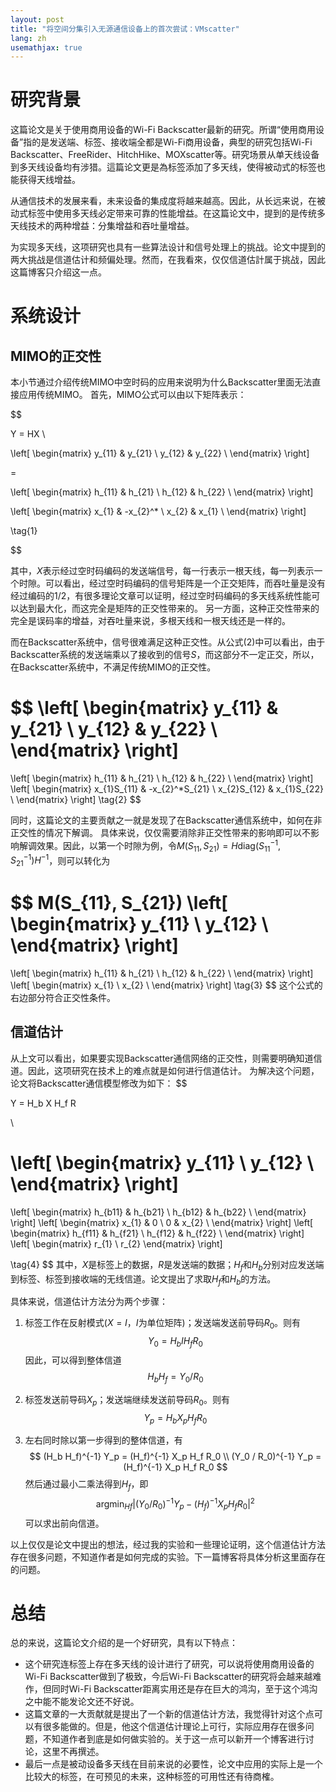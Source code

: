 ```yaml
---
layout: post
title: "将空间分集引入无源通信设备上的首次尝试：VMscatter"
lang: zh
usemathjax: true
---
```



# 研究背景

这篇论文是关于使用商用设备的Wi-Fi Backscatter最新的研究。所谓“使用商用设备”指的是发送端、标签、接收端全都是Wi-Fi商用设备，典型的研究包括Wi-Fi Backscatter、FreeRider、HitchHike、MOXscatter等。研究场景从单天线设备到多天线设备均有涉猎。這篇论文更是為标签添加了多天线，使得被动式的标签也能获得天线增益。

从通信技术的发展来看，未来设备的集成度将越来越高。因此，从长远来说，在被动式标签中使用多天线必定带来可靠的性能增益。在这篇论文中，提到的是传统多天线技术的两种增益：分集增益和吞吐量增益。

为实现多天线，这项研究也具有一些算法设计和信号处理上的挑战。论文中提到的两大挑战是信道估计和频偏处理。然而，在我看來，仅仅信道估計属于挑战，因此这篇博客只介绍这一点。

# 系统设计

## MIMO的正交性

本小节通过介绍传统MIMO中空时码的应用来说明为什么Backscatter里面无法直接应用传统MIMO。
首先，MIMO公式可以由以下矩阵表示：

$$

Y = HX \\

\left[
\begin{matrix}
    y_{11} & y_{21} \\
    y_{12} & y_{22} \\
\end{matrix}
\right] 

=

\left[
\begin{matrix}
    h_{11} & h_{21} \\
    h_{12} & h_{22} \\
\end{matrix}
\right] 

\left[
\begin{matrix}
    x_{1} & -x_{2}^* \\
    x_{2} & x_{1} \\
\end{matrix}
\right] 

\tag{1}

$$

其中，$X$表示经过空时码编码的发送端信号，每一行表示一根天线，每一列表示一个时隙。可以看出，经过空时码编码的信号矩阵是一个正交矩阵，而吞吐量是没有经过编码的$1/2$，有很多理论文章可以证明，经过空时码编码的多天线系统性能可以达到最大化，而这完全是矩阵的正交性带来的。
另一方面，这种正交性带来的完全是误码率的增益，对吞吐量来说，多根天线和一根天线还是一样的。


而在Backscatter系统中，信号很难满足这种正交性。从公式(2)中可以看出，由于Backscatter系统的发送端乘以了接收到的信号$S$，而这部分不一定正交，所以，在Backscatter系统中，不满足传统MIMO的正交性。

$$
\left[
\begin{matrix}
    y_{11} & y_{21} \\
    y_{12} & y_{22} \\
\end{matrix}
\right] 
=
\left[
\begin{matrix}
    h_{11} & h_{21} \\
    h_{12} & h_{22} \\
\end{matrix}
\right] 
\left[
\begin{matrix}
    x_{1}S_{11} & -x_{2}^*S_{21} \\
    x_{2}S_{12} & x_{1}S_{22} \\
\end{matrix}
\right] 
\tag{2}
$$

同时，这篇论文的主要贡献之一就是发现了在Backscatter通信系统中，如何在非正交性的情况下解调。
具体来说，仅仅需要消除非正交性带来的影响即可以不影响解调效果。因此，以第一个时隙为例，令$M(S_{11}, S_{21}) = H\text{diag}(S_{11}^{-1}, S_{21}^{-1})H^{-1}$，则可以转化为

$$
M(S_{11}, S_{21})
\left[
\begin{matrix}
    y_{11} \\
    y_{12} \\
\end{matrix}
\right] 
=
\left[
\begin{matrix}
    h_{11} & h_{21} \\
    h_{12} & h_{22} \\
\end{matrix}
\right] 
\left[
\begin{matrix}
    x_{1} \\
    x_{2} \\
\end{matrix}
\right] 
\tag{3}
$$
这个公式的右边部分符合正交性条件。

## 信道估计

从上文可以看出，如果要实现Backscatter通信网络的正交性，则需要明确知道信道。因此，这项研究在技术上的难点就是如何进行信道估计。
为解决这个问题，论文将Backscatter通信模型修改为如下：
$$

Y = H_b X H_f R

\\

\left[
\begin{matrix}
    y_{11} \\
    y_{12} \\
\end{matrix}
\right] 
=
\left[
\begin{matrix}
    h_{b11} & h_{b21} \\
    h_{b12} & h_{b22} \\
\end{matrix}
\right] 
\left[
\begin{matrix}
    x_{1} & 0 \\
    0 & x_{2} \\
\end{matrix}
\right] 
\left[
\begin{matrix}
    h_{f11} & h_{f21} \\
    h_{f12} & h_{f22} \\
\end{matrix}
\right]
\left[
\begin{matrix}
    r_{1} \\
    r_{2}
\end{matrix}
\right]

\tag{4}
$$
其中，$X$是标签上的数据，$R$是发送端的数据；$H_f$和$H_b$分别对应发送端到标签、标签到接收端的无线信道。论文提出了求取$H_f$和$H_b$的方法。

具体来说，信道估计方法分为两个步骤：
1. 标签工作在反射模式($X = I$，$I$为单位矩阵)；发送端发送前导码$R_0$。则有
$$
Y_0 = H_b I H_f R_0
$$
因此，可以得到整体信道
$$
H_b H_f = Y_0 / R_0
$$
2. 标签发送前导码$X_p$；发送端继续发送前导码$R_0$。则有
$$
Y_p = H_b X_p H_f R_0
$$

3. 左右同时除以第一步得到的整体信道，有
$$
(H_b H_f)^{-1} Y_p = (H_f)^{-1} X_p H_f R_0 \\
(Y_0 / R_0)^{-1} Y_p = (H_f)^{-1} X_p H_f R_0
$$
然后通过最小二乘法得到$H_f$，即
$$
\text{argmin}_{Hf}|(Y_0 / R_0)^{-1} Y_p - (H_f)^{-1} X_p H_f R_0|^2
$$
可以求出前向信道。

以上仅仅是论文中提出的想法，经过我的实验和一些理论证明，这个信道估计方法存在很多问题，不知道作者是如何完成的实验。下一篇博客将具体分析这里面存在的问题。


# 总结

总的来说，这篇论文介绍的是一个好研究，具有以下特点：
- 这个研究连标签上存在多天线的设计进行了研究，可以说将使用商用设备的Wi-Fi Backscatter做到了极致，今后Wi-Fi Backscatter的研究将会越来越难作，但同时Wi-Fi Backscatter距离实用还是存在巨大的鸿沟，至于这个鸿沟之中能不能发论文还不好说。
- 这篇文章的一大贡献就是提出了一个新的信道估计方法，我觉得针对这个点可以有很多能做的。但是，他这个信道估计理论上可行，实际应用存在很多问题，不知道作者到底是如何做实验的。关于这一点可以新开一个博客进行讨论，这里不再撰述。
- 最后一点是被动设备多天线在目前来说的必要性，论文中应用的实际上是一个比较大的标签，在可预见的未来，这种标签的可用性还有待商榷。
